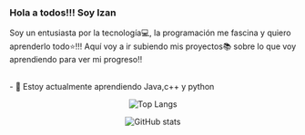 ### Hola a todos!!! Soy Izan
Soy un entusiasta por la tecnología💻, la programación me fascina y quiero aprenderlo todo⭐!!!
Aquí voy a ir subiendo mis proyectos📚 sobre lo que voy aprendiendo para ver mi progreso!!

<br>
- 🌱 Estoy actualmente aprendiendo Java,c++ y python
<br>
<div align="center">


![Top Langs](https://github-readme-stats.vercel.app/api/top-langs/?username=akach4n&theme=radical)

![GitHub stats](https://github-readme-stats.vercel.app/api?username=akach4n&show_icons=true&theme=radical)
</div>
